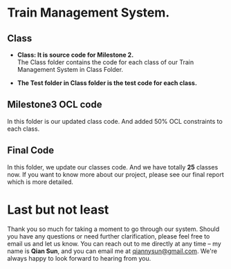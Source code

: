 # Train Management System.
## Class
- **Class: It is source code for Milestone 2.**  
The Class folder contains the code for each class of our Train Management System in Class Folder.  

- **The Test folder in Class folder is the test code for each class.**

## Milestone3 OCL code
In this folder is our updated class code. And added 50% OCL constraints to each class.  

## Final Code
In this folder, we update our classes code. And we have totally **25** classes now. If you want to know more about our project, please see our final report which is more detailed.

# Last but not least
Thank you so much for taking a moment to go through our system. Should you have any questions or need further clarification, please feel free to email us and let us know. You can reach out to me directly at any time – my name is **Qian Sun**, and you can email me at qiannysun@gmail.com. We're always happy to look forward to hearing from you.
